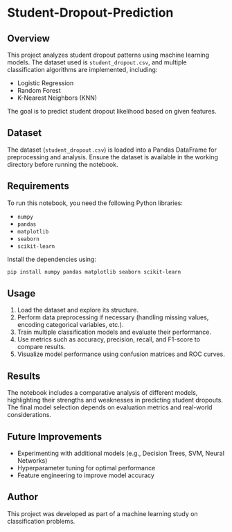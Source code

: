 # Student-Dropout-Prediction

## Overview
This project analyzes student dropout patterns using machine learning models. The dataset used is `student_dropout.csv`, and multiple classification algorithms are implemented, including:
- Logistic Regression
- Random Forest
- K-Nearest Neighbors (KNN)

The goal is to predict student dropout likelihood based on given features.

## Dataset
The dataset (`student_dropout.csv`) is loaded into a Pandas DataFrame for preprocessing and analysis. Ensure the dataset is available in the working directory before running the notebook.

## Requirements
To run this notebook, you need the following Python libraries:
- `numpy`
- `pandas`
- `matplotlib`
- `seaborn`
- `scikit-learn`

Install the dependencies using:
```bash
pip install numpy pandas matplotlib seaborn scikit-learn
```

## Usage
1. Load the dataset and explore its structure.
2. Perform data preprocessing if necessary (handling missing values, encoding categorical variables, etc.).
3. Train multiple classification models and evaluate their performance.
4. Use metrics such as accuracy, precision, recall, and F1-score to compare results.
5. Visualize model performance using confusion matrices and ROC curves.

## Results
The notebook includes a comparative analysis of different models, highlighting their strengths and weaknesses in predicting student dropouts. The final model selection depends on evaluation metrics and real-world considerations.

## Future Improvements
- Experimenting with additional models (e.g., Decision Trees, SVM, Neural Networks)
- Hyperparameter tuning for optimal performance
- Feature engineering to improve model accuracy

## Author
This project was developed as part of a machine learning study on classification problems.

